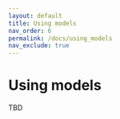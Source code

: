 ```yaml
---
layout: default
title: Using models
nav_order: 6
permalink: /docs/using_models
nav_exclude: true
---
```


# Using models

TBD
